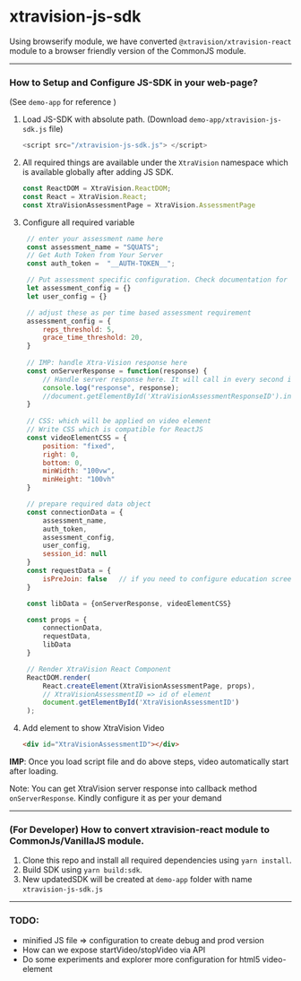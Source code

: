 # xtravision-js-sdk


Using browserify module, we have converted `@xtravision/xtravision-react` module to a browser friendly version of the CommonJS module.

---

### How to Setup and Configure JS-SDK in your web-page?  
 (See `demo-app` for reference )  

 1. Load JS-SDK with absolute path. (Download `demo-app/xtravision-js-sdk.js` file)
    ```javascript
    <script src="/xtravision-js-sdk.js"> </script>
    ```
   
 2. All required things are available under the `XtraVision` namespace which is available globally after adding JS SDK. 

    ```javascript
    const ReactDOM = XtraVision.ReactDOM;
    const React = XtraVision.React;
    const XtraVisionAssessmentPage = XtraVision.AssessmentPage
    ```
3. Configure all required variable

   ```javascript
    // enter your assessment name here
    const assessment_name = "SQUATS"; 
    // Get Auth Token from Your Server
    const auth_token =  "__AUTH-TOKEN__"; 

    // Put assessment specific configuration. Check documentation for further details
    let assessment_config = {} 
    let user_config = {} 

    // adjust these as per time based assessment requirement 
    assessment_config = {
        reps_threshold: 5,
        grace_time_threshold: 20,
    }
    
    // IMP: handle Xtra-Vision response here
    const onServerResponse = function(response) {
        // Handle server response here. It will call in every second in ideal situation.
        console.log("response", response);
        //document.getElementById('XtraVisionAssessmentResponseID').innerHTML = JSON.stringify(response)
    }
    
    // CSS: which will be applied on video element
    // Write CSS which is compatible for ReactJS
    const videoElementCSS = {
        position: "fixed",
        right: 0,
        bottom: 0,
        minWidth: "100vw",
        minHeight: "100vh"
    }

    // prepare required data object
    const connectionData = {
        assessment_name,
        auth_token,
        assessment_config,
        user_config,
        session_id: null
    }
    const requestData = {
        isPreJoin: false   // if you need to configure education screen then use this, else set to False
    }

    const libData = {onServerResponse, videoElementCSS}

    const props = {
        connectionData, 
        requestData,
        libData
    }

    // Render XtraVision React Component
    ReactDOM.render(
        React.createElement(XtraVisionAssessmentPage, props),
        // XtraVisionAssessmentID => id of element
        document.getElementById('XtraVisionAssessmentID') 
    );
   ```

4. Add element to show XtraVision Video

   ```html
   <div id="XtraVisionAssessmentID"></div>
   ```

**IMP**: Once you load script file and do above steps, video automatically start after loading. 


Note: You can get XtraVision server response into callback method `onServerResponse`. Kindly configure it as per your demand

----

### (For Developer) How to convert xtravision-react module to CommonJs/VanillaJS module. 

   1. Clone this repo and install all required dependencies using `yarn install`.  
   2. Build SDK using `yarn build:sdk`.  
   3. New updatedSDK will be created at `demo-app` folder with name `xtravision-js-sdk.js`   



----


### TODO:

- minified JS file => configuration to create debug and prod version 
- How can we expose startVideo/stopVideo via API
- Do some experiments and explorer more configuration for html5 video-element